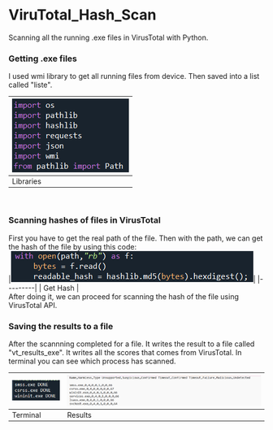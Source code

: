 # ViruTotal_Hash_Scan
Scanning all the running .exe files in VirusTotal with Python.

### Getting .exe files
I used wmi library to get all running files from device. Then saved into a list called "liste".
<br>


|<img src="Images/library.png">|
|---------|
| Libraries |

<br>

### Scanning hashes of files in VirusTotal
First you have to get the real path of the file. Then with the path, we can get the hash of the file by using this code:
<br>
|<img src="Images/hash.png">|
|---------|
| Get Hash |
<br>
After doing it, we can proceed for scanning the hash of the file using VirusTotal API.

### Saving the results to a file
After the scannning completed for a file. It writes the result to a file called "vt_results_exe". It writes all the scores that comes from VirusTotal. In terminal you can see which process has scanned.

|<img src="Images/terminal.png">|<img src="Images/results.png">|
|---------|---------|
| Terminal | Results |
